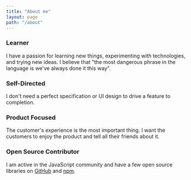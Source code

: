 ```yaml
---
title: "About me"
layout: page
path: "/about"
---
```


### Learner
I have a passion for learning new things, experimenting with technologies, and trying new ideas.
I believe that "the most dangerous phrase in the language is we've always done it this way".

###  Self-Directed
I don't need a perfect specification or UI design to drive a feature to completion.

###  Product Focused
The customer's experience is the most important thing. I want the customers to enjoy the product and tell all their friends about it.

### Open Source Contributor
I am active in the JavaScript community and have a few open source libraries on [GitHub](https://github.com/HarryGogonis) and [npm](https://www.npmjs.com/~harrygogonis).
